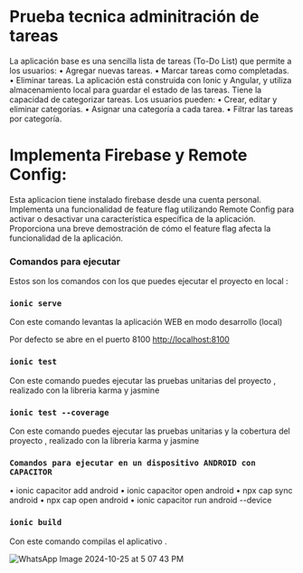 # Prueba tecnica adminitración de tareas 
La aplicación base es una sencilla lista de tareas (To-Do List) que permite a los
usuarios:
• Agregar nuevas tareas.
• Marcar tareas como completadas.
• Eliminar tareas.
La aplicación está construida con Ionic y Angular, y utiliza almacenamiento local para
guardar el estado de las tareas.
Tiene la capacidad de categorizar tareas. Los usuarios pueden:
• Crear, editar y eliminar categorías.
• Asignar una categoría a cada tarea.
• Filtrar las tareas por categoría.
# Implementa Firebase y Remote Config:
 Esta aplicacion tiene  instalado firebase  desde una cuenta personal.
 Implementa una funcionalidad de feature flag utilizando Remote Config
 para activar o desactivar una característica específica de la aplicación.
 Proporciona una breve demostración de cómo el feature flag afecta la
 funcionalidad de la aplicación.


### Comandos para ejecutar

Estos son los comandos con los que puedes ejecutar el proyecto  en local  :

### `ionic serve`

Con este comando levantas la aplicación WEB  en modo desarrollo (local)

Por defecto se abre en el puerto 8100 [http://localhost:8100](http://localhost:8100) 


### `ionic test`

Con este comando puedes ejecutar las pruebas unitarias  del proyecto , realizado con la libreria  karma y jasmine

### `ionic test --coverage`

Con este comando puedes ejecutar las pruebas unitarias y  la cobertura del proyecto   , realizado con la libreria  karma y jasmine


### `Comandos para ejecutar en un dispositivo ANDROID con CAPACITOR`
• ionic capacitor add android
• ionic capacitor open android
• npx cap sync android
• npx cap open android
• ionic capacitor run android --device

### `ionic build`

Con este comando  compilas el aplicativo .


![WhatsApp Image 2024-10-25 at 5 07 43 PM](https://github.com/user-attachments/assets/cb4fec82-ed94-4483-92ab-5b989ee2c799)
